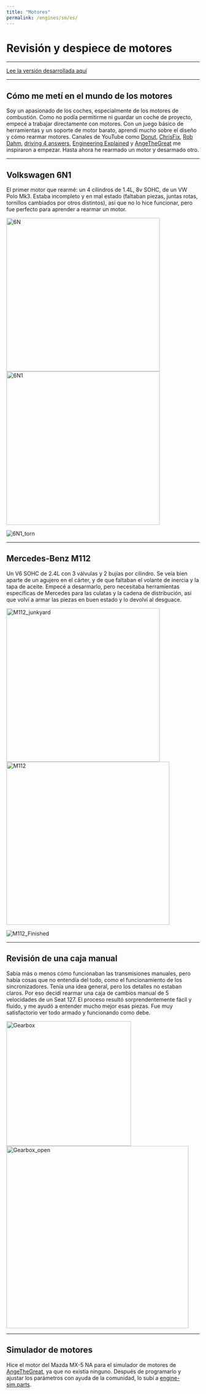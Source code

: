 ```yaml
---
title: "Motores"
permalink: /engines/sm/es/
---
```


# Revisión y despiece de motores
---

<a href="/engines/es/" class="button"> Lee la versión desarrollada aquí</a>

---

## Cómo me metí en el mundo de los motores
Soy un apasionado de los coches, especialmente de los motores de combustión. Como no podía permitirme ni guardar un coche de proyecto, empecé a trabajar directamente con motores. Con un juego básico de herramientas y un soporte de motor barato, aprendí mucho sobre el diseño y cómo rearmar motores. Canales de YouTube como <a href="https://www.youtube.com/@Donut" target="_blank" rel="noopener noreferrer">Donut</a>, <a href="https://www.youtube.com/@chrisfix" target="_blank" rel="noopener noreferrer">ChrisFix</a>, <a href="https://www.youtube.com/@RobDahm" target="_blank" rel="noopener noreferrer">Rob Dahm</a>, <a href="https://www.youtube.com/@d4a" target="_blank" rel="noopener noreferrer">driving 4 answers</a>, <a href="https://www.youtube.com/@EngineeringExplained" target="_blank" rel="noopener noreferrer">Engineering Explained</a> y <a href="https://www.youtube.com/@AngeTheGreat" target="_blank" rel="noopener noreferrer">AngeTheGreat</a> me inspiraron a empezar.
Hasta ahora he rearmado un motor y desarmado otro.

---

## Volkswagen 6N1
El primer motor que rearmé: un 4 cilindros de 1.4L, 8v SOHC, de un VW Polo Mk3. Estaba incompleto y en mal estado (faltaban piezas, juntas rotas, tornillos cambiados por otros distintos), así que no lo hice funcionar, pero fue perfecto para aprender a rearmar un motor.

<img src="../../assets/engines/6N.jpeg" alt="6N" width="400">  <img src="../../assets/engines/6N1.jpeg" alt="6N1" width="400">

![6N1\_torn](../../assets/engines/6N1_torn.jpg)

---

## Mercedes-Benz M112
Un V6 SOHC de 2.4L con 3 válvulas y 2 bujías por cilindro. Se veía bien aparte de un agujero en el cárter, y de que faltaban el volante de inercia y la tapa de aceite. Empecé a desarmarlo, pero necesitaba herramientas específicas de Mercedes para las culatas y la cadena de distribución, así que volví a armar las piezas en buen estado y lo devolví al desguace.

<img src="../../assets/engines/M112_junkyard.jpg" alt="M112_junkyard" width="400"> <img src="../../assets/engines/M112.jpg" alt="M112" width="425">

![M112\_Finished](../../assets/engines/M112_finished.jpg)

---

## Revisión de una caja manual
Sabía más o menos cómo funcionaban las transmisiones manuales, pero había cosas que no entendía del todo, como el funcionamiento de los sincronizadores. Tenía una idea general, pero los detalles no estaban claros. Por eso decidí rearmar una caja de cambios manual de 5 velocidades de un Seat 127. El proceso resultó sorprendentemente fácil y fluido, y me ayudó a entender mucho mejor esas piezas. Fue muy satisfactorio ver todo armado y funcionando como debe.

<img src="/assets/engines/Gearbox.jpeg" alt="Gearbox" width="325"> <img src="/assets/engines/Gearbox_open.jpg" alt="Gearbox_open" width="475">

---

## Simulador de motores
Hice el motor del Mazda MX-5 NA para el simulador de motores de <a href="https://www.youtube.com/@AngeTheGreat" target="_blank" rel="noopener noreferrer">AngeTheGreat</a>, ya que no existía ninguno. Después de programarlo y ajustar los parámetros con ayuda de la comunidad, lo subí a <a href="https://catalog.engine-sim.parts/parts/852" rel="noopener noreferrer">engine-sim.parts</a>.